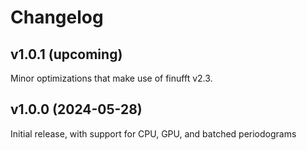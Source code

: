 # Changelog

## v1.0.1 (upcoming)
Minor optimizations that make use of finufft v2.3.

## v1.0.0 (2024-05-28)
Initial release, with support for CPU, GPU, and batched periodograms

